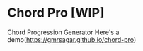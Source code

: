 # Chord Pro [WIP]

Chord Progression Generator
Here's a demo(https://gmrsagar.github.io/chord-pro) 
